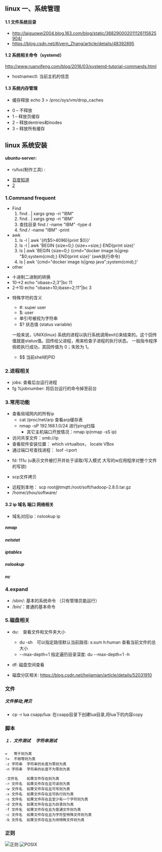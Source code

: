 ## linux 一、系统管理
#### 1.1 文件系统目录
- http://laiguowei2004.blog.163.com/blog/static/368290002011126115625904/
- https://blog.csdn.net/Alvern_Zhang/article/details/48392895
#### 1.2 系统相关命令（systemd）
http://www.ruanyifeng.com/blog/2016/03/systemd-tutorial-commands.html
- hostnamectl: 当前主机的信息

#### 1.3 系统内存管理
- 缓存释放 echo 3 > /proc/sys/vm/drop_caches
 + 0 – 不释放
 + 1 – 释放页缓存
 + 2 – 释放dentries和inodes
 + 3 – 释放所有缓存

## linux 系统安装
#### ubuntu-server:
 - rufus(制作工具) :　
  + [百度知道](https://baijiahao.baidu.com/s?id=1616490790245132419&wfr=spider&for=pc)
  + [2](https://baijiahao.baidu.com/s?id=1615083412157188758&wfr=spider&for=pc)




### 1.Command frequent
- Find
    1. find . | xargs grep -ri "IBM"
    2. find . | xargs grep -ri "IBM"
    3. 查找目录 find / -name "IBM" -type d
    4. find / -name "IBM" -print
- awk
    1. ls -l | awk '{if($5>4096){print $0}}'
    2. ls -l | awk 'BEGIN {size=0;} {size+=size;} END{print size}'
    3. ls | awk 'BEGIN {size=0;} {cmd="docker image ls|grep "$0;system(cmd);} END{print size}' (awk执行命令)
    4. ls | awk '{cmd="docker image ls|grep java";system(cmd);}'
- other
 + 十进制二进制的转换
 + 10->2 echo "obase=2;3"|bc 11
 + 2->10 echo "obase=10;ibase=2;11"|bc 3
- 特殊字符的含义
  +  #: super user
  +  $: user
  +  单引号被视为字符串
  +  $? 状态值 (status variable)

    一般来说，UNIX(linux) 系统的进程以执行系统调用exit()来结束的。这个回传值就是status值。回传给父进程，用来检查子进程的执行状态。
   一般指令程序倘若执行成功，其回传值为 0；失败为 1。
  +  $$ 当前shell的PID

### 2.进程相关
- jobs: 查看后台运行进程
- fg %jobnumber: 将后台运行的命令掉至前台

### 3.常用功能
- 查看局域网内的所有ip
  + cat /proc/net/arp 查看arp缓存表
  + nmap -sP 192.168.1.0/24 进行ping扫描
    + 其它主机端口开放情况：nmap ip(nmap -sS ip)
- 访问共享文件：smb://ip
- 查看软件安装位置： which virtualbox， locate VBox
- 通过端口号查找进程： lsof -i:port
 + fd: 111u (u表示文件被打开并处于读取/写入模式 大写的w应用程序对整个文件的写锁)
- scp文件拷贝
 + 远程到本地： scp root@tmqtt:/root/soft/hadoop-2.8.0.tar.gz
 + /home/zhou/software/

#### 3.2 ip 域名 端口 网络相关
 - 域名对应ip：nslookup ip

 ##### nmap
 ##### netstat
 ##### iptables
 ##### nslookup
 ##### nc
 
### 4.expand
- /sbin/: 基本的系统命令 （只有管理员能运行）
- /bin/：普通的基本命令


### 5.磁盘相关
- du:　查看文件和文件夹大小
  * du -sh　可以指定路径默认当前路径: s:sum  h:human 查看当前文件的总大小
  * --max-depth=1 指定遍历目录深度: du --max-depth=1 -h


- df: 磁盘空间查看
- 磁盘分区相关: https://blog.csdn.net/hejiamian/article/details/52031910

### 文件
##### 文件移动,拷贝
- cp -r lua csapp/lua: 在csapp目录下创建lua目录,将lua下的内容copy


### 脚本
##### １．文件测试 　字符串测试

    =	等于则为真
    !=	不相等则为真
    -z 字符串	字符串的长度为零则为真
    -n 字符串	字符串的长度不为零则为真

    -文件名	如果文件存在则为真
    -r 文件名	如果文件存在且可读则为真
    -w 文件名	如果文件存在且可写则为真
    -x 文件名	如果文件存在且可执行则为真
    -s 文件名	如果文件存在且至少有一个字符则为真
    -d 文件名	如果文件存在且为目录则为真
    -f 文件名	如果文件存在且为普通文件则为真
    -c 文件名	如果文件存在且为字符型特殊文件则为真
    -b 文件名	如果文件存在且为块特殊文件则为真

### 正则
![正则](assets/markdown-img-paste-2018103112094450.png)
![POSIX](assets/markdown-img-paste-2018103112112796.png)
